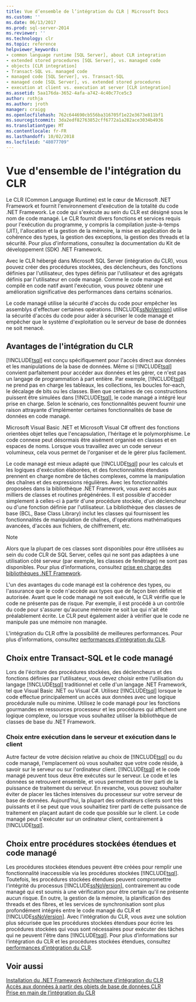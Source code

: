 ```yaml
---
title: Vue d’ensemble de l’intégration du CLR | Microsoft Docs
ms.custom: ''
ms.date: 06/13/2017
ms.prod: sql-server-2014
ms.reviewer: ''
ms.technology: clr
ms.topic: reference
helpviewer_keywords:
- common language runtime [SQL Server], about CLR integration
- extended stored procedures [SQL Server], vs. managed code
- objects [CLR integration]
- Transact-SQL vs. managed code
- managed code [SQL Server], vs. Transact-SQL
- managed code [SQL Server], vs. extended stored procedures
- execution at client vs. execution at server [CLR integration]
ms.assetid: 5aa176da-3652-4afa-a742-4c40c77ce5c3
author: rothja
ms.author: jroth
manager: craigg
ms.openlocfilehash: 762c644690cb556ba316705f1e22e3673e811bf1
ms.sourcegitcommit: 3da2edf82763852cff6772a1a282ace3034b4936
ms.translationtype: MT
ms.contentlocale: fr-FR
ms.lasthandoff: 10/02/2018
ms.locfileid: "48077709"
---
```

# <a name="overview-of-clr-integration"></a>Vue d'ensemble de l'intégration du CLR
  Le CLR (Common Language Runtime) est le cœur de Microsoft .NET Framework et fournit l'environnement d'exécution de la totalité du code .NET Framework. Le code qui s'exécute au sein du CLR est désigné sous le nom de code managé. Le CLR fournit divers fonctions et services requis pour l'exécution du programme, y compris la compilation juste-à-temps (JIT), l'allocation et la gestion de la mémoire, la mise en application de la cohérence des types, la gestion des exceptions, la gestion des threads et la sécurité.  Pour plus d'informations, consultez la documentation du Kit de développement (SDK) .NET Framework.  
  
 Avec le CLR hébergé dans Microsoft SQL Server (intégration du CLR), vous pouvez créer des procédures stockées, des déclencheurs, des fonctions définies par l'utilisateur, des types définis par l'utilisateur et des agrégats définis par l'utilisateur en code managé. Comme le code managé est compilé en code natif avant l'exécution, vous pouvez obtenir une amélioration significative des performances dans certains scénarios.  
  
 Le code managé utilise la sécurité d'accès du code pour empêcher les assemblys d'effectuer certaines opérations. [!INCLUDE[ssNoVersion](../../../includes/ssnoversion-md.md)] utilise la sécurité d'accès du code pour aider à sécuriser le code managé et empêcher que le système d'exploitation ou le serveur de base de données ne soit menacé.  
  
## <a name="advantages-of-clr-integration"></a>Avantages de l'intégration du CLR  
 [!INCLUDE[tsql](../../../includes/tsql-md.md)] est conçu spécifiquement pour l'accès direct aux données et les manipulations de la base de données. Même si [!INCLUDE[tsql](../../../includes/tsql-md.md)] convient parfaitement pour accéder aux données et les gérer, ce n'est pas un langage de programmation à part entière. Par exemple, [!INCLUDE[tsql](../../../includes/tsql-md.md)] ne prend pas en charge les tableaux, les collections, les boucles for-each, le décalage de bits ou les classes. Bien que certaines de ces constructions puissent être simulées dans [!INCLUDE[tsql](../../../includes/tsql-md.md)], le code managé a intégré leur prise en charge. Selon le scénario, ces fonctionnalités peuvent fournir une raison attrayante d'implémenter certaines fonctionnalités de base de données en code managé.  
  
 Microsoft Visual Basic .NET et Microsoft Visual C# offrent des fonctions orientées objet telles que l'encapsulation, l'héritage et le polymorphisme. Le code connexe peut désormais être aisément organisé en classes et en espaces de noms. Lorsque vous travaillez avec un code serveur volumineux, cela vous permet de l'organiser et de le gérer plus facilement.  
  
 Le code managé est mieux adapté que [!INCLUDE[tsql](../../../includes/tsql-md.md)] pour les calculs et les logiques d'exécution élaborées, et des fonctionnalités étendues prennent en charge nombre de tâches complexes, comme la manipulation des chaînes et des expressions régulières. Avec les fonctionnalités proposées dans la bibliothèque .NET Framework, vous avez accès aux milliers de classes et routines prégénérées. Il est possible d'accéder simplement à celles-ci à partir d'une procédure stockée, d'un déclencheur ou d'une fonction définie par l'utilisateur. La bibliothèque des classes de base (BCL, Base Class Library) inclut les classes qui fournissent les fonctionnalités de manipulation de chaînes, d'opérations mathématiques avancées, d'accès aux fichiers, de chiffrement, etc.  
  
> [!NOTE]  
>  Alors que la plupart de ces classes sont disponibles pour être utilisées au sein du code CLR de SQL Server, celles qui ne sont pas adaptées à une utilisation côté serveur (par exemple, les classes de fenêtrage) ne sont pas disponibles. Pour plus d’informations, consultez [prise en charge des bibliothèques .NET Framework](database-objects/supported-net-framework-libraries.md).  
  
 L'un des avantages du code managé est la cohérence des types, ou l'assurance que le code n'accède aux types que de façon bien définie et autorisée. Avant que le code managé ne soit exécuté, le CLR vérifie que le code ne présente pas de risque. Par exemple, il est procédé à un contrôle du code pour s'assurer qu'aucune mémoire ne soit lue qui n'ait été préalablement écrite. Le CLR peut également aider à vérifier que le code ne manipule pas une mémoire non managée.  
  
 L'intégration du CLR offre la possibilité de meilleures performances. Pour plus d’informations, consultez [performances d’intégration du CLR](clr-integration-architecture-performance.md).  
  
## <a name="choosing-between-transact-sql-and-managed-code"></a>Choix entre Transact-SQL et le code managé  
 Lors de l'écriture des procédures stockées, des déclencheurs et des fonctions définies par l'utilisateur, vous devez choisir entre l'utilisation du langage [!INCLUDE[tsql](../../../includes/tsql-md.md)] traditionnel et celle d'un langage .NET Framework, tel que Visual Basic .NET ou Visual C#. Utilisez [!INCLUDE[tsql](../../../includes/tsql-md.md)] lorsque le code effectue principalement un accès aux données avec une logique procédurale nulle ou minime. Utilisez le code managé pour les fonctions gourmandes en ressources processeur et les procédures qui affichent une logique complexe, ou lorsque vous souhaitez utiliser la bibliothèque de classes de base du .NET Framework.  
  
### <a name="choosing-between-execution-in-the-server-and-execution-in-the-client"></a>Choix entre exécution dans le serveur et exécution dans le client  
 Autre facteur de votre décision relative au choix de [!INCLUDE[tsql](../../../includes/tsql-md.md)] ou du code managé, l'emplacement où vous souhaitez que votre code réside, à savoir sur le serveur ou sur l'ordinateur client. [!INCLUDE[tsql](../../../includes/tsql-md.md)] et le code managé peuvent tous deux être exécutés sur le serveur. Le code et les données se retrouvent ensemble, et vous permettent de tirer parti de la puissance de traitement du serveur. En revanche, vous pouvez souhaiter éviter de placer les tâches intensives du processeur sur votre serveur de base de données. Aujourd'hui, la plupart des ordinateurs clients sont très puissants et il se peut que vous souhaitiez tirer parti de cette puissance de traitement en plaçant autant de code que possible sur le client. Le code managé peut s'exécuter sur un ordinateur client, contrairement à [!INCLUDE[tsql](../../../includes/tsql-md.md)].  
  
## <a name="choosing-between-extended-stored-procedures-and-managed-code"></a>Choix entre procédures stockées étendues et code managé  
 Les procédures stockées étendues peuvent être créées pour remplir une fonctionnalité inaccessible via les procédures stockées [!INCLUDE[tsql](../../../includes/tsql-md.md)]. Toutefois, les procédures stockées étendues peuvent compromettre l'intégrité du processus [!INCLUDE[ssNoVersion](../../../includes/ssnoversion-md.md)], contrairement au code managé qui est soumis à une vérification pour être certain qu'il ne présente aucun risque. En outre, la gestion de la mémoire, la planification des threads et des fibres, et les services de synchronisation sont plus profondément intégrés entre le code managé du CLR et [!INCLUDE[ssNoVersion](../../../includes/ssnoversion-md.md)]. Avec l'intégration du CLR, vous avez une solution plus sécurisée que les procédures stockées étendues pour écrire les procédures stockées qui vous sont nécessaires pour exécuter des tâches qui ne peuvent l'être dans [!INCLUDE[tsql](../../../includes/tsql-md.md)]. Pour plus d’informations sur l’intégration du CLR et les procédures stockées étendues, consultez [performances d’intégration du CLR](clr-integration-architecture-performance.md).  
  
## <a name="see-also"></a>Voir aussi  
 [Installation du .NET Framework](http://technet.microsoft.com/library/ms166014\(v=SQL.105\).aspx)   
 [Architecture d’intégration du CLR](../../database-engine/dev-guide/architecture-of-clr-integration.md)   
 [Accès aux données à partir des objets de base de données CLR](data-access/data-access-from-clr-database-objects.md)   
 [Prise en main de l’intégration du CLR](database-objects/getting-started-with-clr-integration.md)  
  
  
